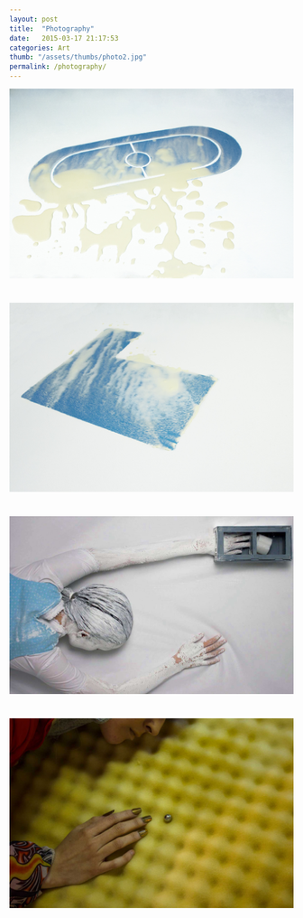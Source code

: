 ```yaml
---
layout: post
title:  "Photography"
date:   2015-03-17 21:17:53
categories: Art
thumb: "/assets/thumbs/photo2.jpg"
permalink: /photography/
---
```


<img style="margin-bottom:40px;" src="/assets/projects/photography/field.jpg" alt="she sculpture"/>
<img style="margin-bottom:40px;" src="/assets/projects/photography/pool.jpg" alt="she sculpture"/>
<img style="margin-bottom:40px;" src="/assets/projects/photography/lady.jpg" alt="she sculpture"/>
<img style="margin-bottom:40px;" src="/assets/projects/photography/02S.jpg" alt="she sculpture"/>



